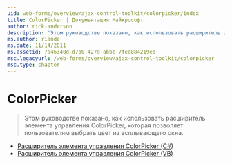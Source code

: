 ```yaml
---
uid: web-forms/overview/ajax-control-toolkit/colorpicker/index
title: ColorPicker | Документация Майкрософт
author: rick-anderson
description: 'Этом руководстве показано, как использовать расширитель элемента управления ColorPicker, которая позволяет пользователям выбрать цвет из всплывающего окна.'
ms.author: riande
ms.date: 11/14/2011
ms.assetid: 7a46340d-d7b0-427d-abbc-7fee884219ed
msc.legacyurl: /web-forms/overview/ajax-control-toolkit/colorpicker
msc.type: chapter
---
```

<a name="colorpicker"></a>ColorPicker
====================
> Этом руководстве показано, как использовать расширитель элемента управления ColorPicker, которая позволяет пользователям выбрать цвет из всплывающего окна.


- [Расширитель элемента управления ColorPicker (C#)](using-the-colorpicker-control-extender-cs.md)
- [Расширитель элемента управления ColorPicker (VB)](using-the-colorpicker-control-extender-vb.md)

